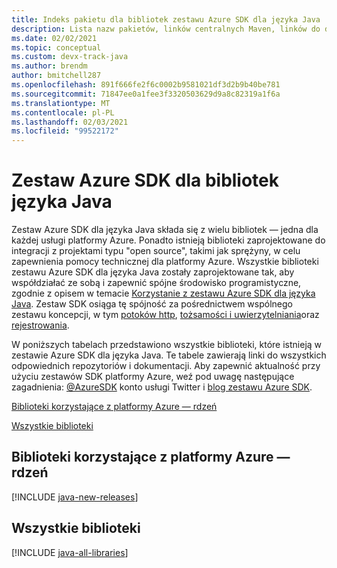 ```yaml
---
title: Indeks pakietu dla bibliotek zestawu Azure SDK dla języka Java
description: Lista nazw pakietów, linków centralnych Maven, linków do dokumentów i linków do kodu źródłowego dla wszystkich bibliotek w zestawie Azure SDK dla języka Java.
ms.date: 02/02/2021
ms.topic: conceptual
ms.custom: devx-track-java
ms.author: brendm
author: bmitchell287
ms.openlocfilehash: 891f666fe2f6c0002b9581021df3d2b9b40be781
ms.sourcegitcommit: 71847ee0a1fee3f3320503629d9a8c82319a1f6a
ms.translationtype: MT
ms.contentlocale: pl-PL
ms.lasthandoff: 02/03/2021
ms.locfileid: "99522172"
---
```

# <a name="azure-sdk-for-java-libraries"></a>Zestaw Azure SDK dla bibliotek języka Java

Zestaw Azure SDK dla języka Java składa się z wielu bibliotek — jedna dla każdej usługi platformy Azure. Ponadto istnieją biblioteki zaprojektowane do integracji z projektami typu "open source", takimi jak sprężyny, w celu zapewnienia pomocy technicznej dla platformy Azure. Wszystkie biblioteki zestawu Azure SDK dla języka Java zostały zaprojektowane tak, aby współdziałać ze sobą i zapewnić spójne środowisko programistyczne, zgodnie z opisem w temacie [Korzystanie z zestawu Azure SDK dla języka Java](overview.md). Zestaw SDK osiąga tę spójność za pośrednictwem wspólnego zestawu koncepcji, w tym [potoków http](http-client-pipeline.md), [tożsamości i uwierzytelniania](identity.md)oraz [rejestrowania](logging-overview.md).

W poniższych tabelach przedstawiono wszystkie biblioteki, które istnieją w zestawie Azure SDK dla języka Java. Te tabele zawierają linki do wszystkich odpowiednich repozytoriów i dokumentacji. Aby zapewnić aktualność przy użyciu zestawów SDK platformy Azure, weź pod uwagę następujące zagadnienia: [@AzureSDK](https://twitter.com/azuresdk) konto usługi Twitter i [blog zestawu Azure SDK](https://devblogs.microsoft.com/azure-sdk/).

[Biblioteki korzystające z platformy Azure — rdzeń](#libraries-using-azure-core)

[Wszystkie biblioteki](#all-libraries)

## <a name="libraries-using-azure-core"></a>Biblioteki korzystające z platformy Azure — rdzeń

[!INCLUDE [java-new-releases](../../includes/java-new.md)]

## <a name="all-libraries"></a>Wszystkie biblioteki

[!INCLUDE [java-all-libraries](../../includes/java-all.md)]
